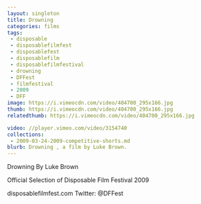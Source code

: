 ```yaml
---
layout: singleton
title: Drowning
categories: films
tags:
 - disposable
 - disposablefilmfest
 - disposablefest
 - disposablefilm
 - disposablefilmfestival
 - drowning
 - DFFest
 - filmfestival
 - 2009
 - DFF
image: https://i.vimeocdn.com/video/404700_295x166.jpg
thumb: https://i.vimeocdn.com/video/404700_295x166.jpg
relatedthumb: https://i.vimeocdn.com/video/404700_295x166.jpg

video: //player.vimeo.com/video/3154740
collections:
 - 2009-03-24-2009-competitive-shorts.md
blurb: Drowning , a film by Luke Brown.
---
```


Drowning
By Luke Brown

Official Selection of Disposable Film Festival 2009

disposablefilmfest.com
Twitter: @DFFest